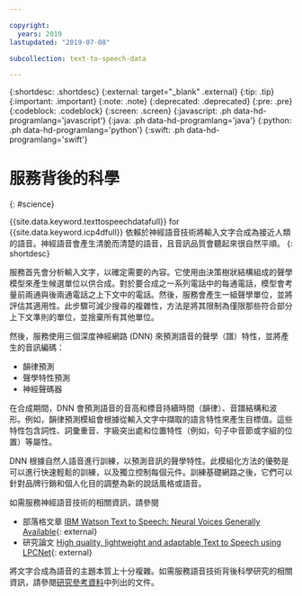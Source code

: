 ```yaml
---

copyright:
  years: 2019
lastupdated: "2019-07-08"

subcollection: text-to-speech-data

---
```


{:shortdesc: .shortdesc}
{:external: target="_blank" .external}
{:tip: .tip}
{:important: .important}
{:note: .note}
{:deprecated: .deprecated}
{:pre: .pre}
{:codeblock: .codeblock}
{:screen: .screen}
{:javascript: .ph data-hd-programlang='javascript'}
{:java: .ph data-hd-programlang='java'}
{:python: .ph data-hd-programlang='python'}
{:swift: .ph data-hd-programlang='swift'}

# 服務背後的科學
{: #science}

{{site.data.keyword.texttospeechdatafull}} for {{site.data.keyword.icp4dfull}} 依賴於神經語音技術將輸入文字合成為接近人類的語音。神經語音會產生清脆而清楚的語音，且音訊品質會聽起來很自然平順。
{: shortdesc}

服務首先會分析輸入文字，以確定需要的內容。它使用由決策樹狀結構組成的聲學模型來產生候選單位以供合成。對於要合成之一系列電話中的每通電話，模型會考量前兩通與後兩通電話之上下文中的電話。然後，服務會產生一組聲學單位，並將評估其適用性。此步驟可減少搜尋的複雜性，方法是將其限制為僅限那些符合部分上下文準則的單位，並捨棄所有其他單位。

然後，服務使用三個深度神經網路 (DNN) 來預測語音的聲學（譜）特性，並將產生的音訊編碼：

-   韻律預測
-   聲學特性預測
-   神經聲碼器

在合成期間，DNN 會預測語音的音高和標音持續時間（韻律）、音譜結構和波形。例如，韻律預測模組會根據從輸入文字中擷取的語言特性來產生目標值。這些特性包含詞性、詞彙重音、字級突出處和位置特性（例如，句子中音節或字組的位置）等屬性。

DNN 根據自然人語音進行訓練，以預測音訊的聲學特性。此模組化方法的優勢是可以進行快速輕鬆的訓練，以及獨立控制每個元件。訓練基礎網路之後，它們可以針對品牌行銷和個人化目的調整為新的說話風格或語音。

如需服務神經語音技術的相關資訊，請參閱

-   部落格文章 [IBM Watson Text to Speech: Neural Voices Generally Available](https://medium.com/ibm-watson/ibm-watson-text-to-speech-neural-voices-added-to-service-e562106ff9c7){: external}
-   研究論文 [High quality, lightweight and adaptable Text to Speech using LPCNet](https://arxiv.org/abs/1905.00590){: external}

將文字合成為語音的主題本質上十分複雜。如需服務語音技術背後科學研究的相關資訊，請參閱[研究參考資料](/docs/services/text-to-speech-data?topic=text-to-speech-data-references)中列出的文件。

